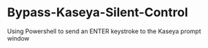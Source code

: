 # Bypass-Kaseya-Silent-Control
Using Powershell to send an ENTER keystroke to the Kaseya prompt window
